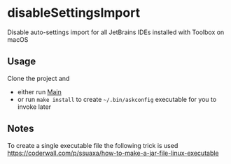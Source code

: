 # disableSettingsImport

Disable auto-settings import for all JetBrains IDEs installed with Toolbox on macOS

## Usage

Clone the project and

- either run [Main](src/main/java/com/pavelkarateev/Main.java)
- or run `make install` to create `~/.bin/askconfig` executable for you to invoke later

## Notes

To create a single executable file the following trick is used
https://coderwall.com/p/ssuaxa/how-to-make-a-jar-file-linux-executable
